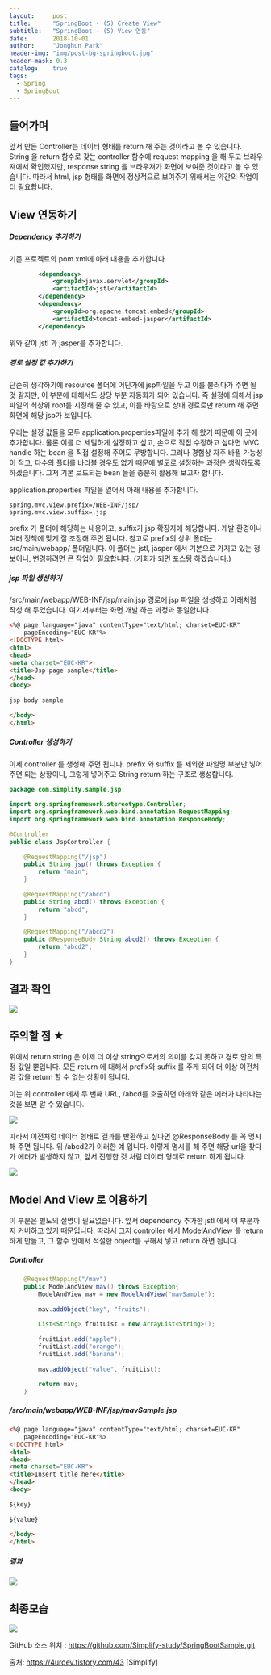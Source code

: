 ```yaml
---
layout:     post
title:      "SpringBoot - (5) Create View"
subtitle:   "SpringBoot - (5) View 연동"
date:       2018-10-01
author:     "Jonghun Park"
header-img: "img/post-bg-springboot.jpg"
header-mask: 0.3
catalog:    true
tags:
  - Spring
  - SpringBoot
---
```


## 들어가며

앞서 만든 Controller는 데이터 형태를 return 해 주는 것이라고 볼 수 있습니다. String 을 return 함수로 갖는 controller 함수에 request mapping 을 해 두고 브라우져에서 확인했지만, response string 을 브라우져가 화면에 보여준 것이라고 볼 수 있습니다. 따라서 html, jsp 형태를 화면에 정상적으로 보여주기 위해서는 약간의 작업이 더 필요합니다. 

## View 연동하기

##### Dependency 추가하기


기존 프로젝트의 pom.xml에 아래 내용을 추가합니다. 

```xml
        <dependency>
            <groupId>javax.servlet</groupId>
            <artifactId>jstl</artifactId>
        </dependency>
        <dependency>
            <groupId>org.apache.tomcat.embed</groupId>
            <artifactId>tomcat-embed-jasper</artifactId>
        </dependency>
```

위와 같이 jstl 과 jasper를 추가합니다. 

##### 경로 설정 값 추가하기

단순히 생각하기에 resource 폴더에 어딘가에 jsp파일을 두고 이를 불러다가 주면 될 것 같지만, 이 부분에 대해서도 상당 부분 자동화가 되어 있습니다. 즉 설정에 의해서 jsp 파일의 최상위 root를 지정해 줄 수 있고, 이를 바탕으로 상대 경로로만 return 해 주면 화면에 해당 jsp가 보입니다. 

우리는 설정 값들을 모두 application.properties파일에 추가 해 왔기 때문에 이 곳에 추가합니다. 물론 이를 더 세밀하게 설정하고 싶고, 손으로 직접 수정하고 싶다면 MVC handle 하는 bean 을 직접 설정해 주어도 무방합니다. 그러나 경험상 자주 바뀔 가능성이 적고, 다수의 폴더를 바라볼 경우도 없기 때문에 별도로 설정하는 과정은 생략하도록 하겠습니다. 그저 기본 로드되는 bean 들을 충분히 활용해 보고자 합니다. 


application.properties 파일을 열어서 아래 내용을 추가합니다. 

```properties
spring.mvc.view.prefix=/WEB-INF/jsp/
spring.mvc.view.suffix=.jsp
```

prefix 가 폴더에 해당하는 내용이고, suffix가 jsp 확장자에 해당합니다. 개발 환경이나 여러 정책에 맞게 잘 조정해 주면 됩니다. 참고로 prefix의 상위 폴더는 src/main/webapp/ 폴더입니다. 이 폴더는 jstl, jasper 에서 기본으로 가지고 있는 정보이니, 변경하려면 큰 작업이 필요합니다. (기회가 되면 포스팅 하겠습니다.)

##### jsp 파일 생성하기

/src/main/webapp/WEB-INF/jsp/main.jsp 경로에 jsp 파일을 생성하고 아래처럼 작성 해 두었습니다. 여기서부터는 화면 개발 하는 과정과 동일합니다. 

```html
<%@ page language="java" contentType="text/html; charset=EUC-KR"
    pageEncoding="EUC-KR"%>
<!DOCTYPE html>
<html>
<head>
<meta charset="EUC-KR">
<title>Jsp page sample</title>
</head>
<body>
 
jsp body sample
 
</body>
</html>
```

##### Controller 생성하기

이제 controller 를 생성해 주면 됩니다. prefix 와 suffix 를 제외한 파일명 부분만 넣어주면 되는 상황이니, 그렇게 넣어주고 String return 하는 구조로 생성합니다. 

```java
package com.simplify.sample.jsp;
 
import org.springframework.stereotype.Controller;
import org.springframework.web.bind.annotation.RequestMapping;
import org.springframework.web.bind.annotation.ResponseBody;
 
@Controller
public class JspController {
 
    @RequestMapping("/jsp")
    public String jsp() throws Exception {
        return "main";
    }
    
    @RequestMapping("/abcd")
    public String abcd() throws Exception {
        return "abcd";
    }
    
    @RequestMapping("/abcd2")
    public @ResponseBody String abcd2() throws Exception {
        return "abcd2";
    }
}
```
## 결과 확인

![](/blog/img/post/2018-10-01-spring-boot-05-model-and-view/spring-boot-05-model-and-view-00001.png)

## 주의할 점 ★

위에서 return string 은 이제 더 이상 string으로서의 의미를 갖지 못하고 경로 안의 특정 값일 뿐입니다. 모든 return 에 대해서 prefix와 suffix 를 주게 되어 더 이상 이전처럼 값을 return 할 수 없는 상황이 됩니다. 

이는 위 controller 에서 두 번째 URL, /abcd를 호출하면 아래와 같은 에러가 나타나는 것을 보면 알 수 있습니다. 

![](/blog/img/post/2018-10-01-spring-boot-05-model-and-view/spring-boot-05-model-and-view-00002.png)

따라서 이전처럼 데이터 형태로 결과를 반환하고 싶다면 @ResponseBody 를 꼭 명시해 주면 됩니다. 위 /abcd2가 이러한 예 입니다. 이렇게 명시를 해 주면 해당 url을 찾다가 에러가 발생하지 않고, 앞서 진행한 것 처럼 데이터 형태로 return 하게 됩니다. 

![](/blog/img/post/2018-10-01-spring-boot-05-model-and-view/spring-boot-05-model-and-view-00003.png)



## Model And View 로 이용하기

이 부분은 별도의 설명이 필요없습니다. 앞서 dependency 추가한 jstl 에서 이 부분까지 커버하고 있기 때문입니다. 따라서 그저 controller 에서 ModelAndView 를 return 하게 만들고, 그 함수 안에서 적절한 object를 구해서 넣고 return 하면 됩니다. 

##### Controller

```java
    @RequestMapping("/mav")
    public ModelAndView mav() throws Exception{
        ModelAndView mav = new ModelAndView("mavSample");
        
        mav.addObject("key", "fruits");
        
        List<String> fruitList = new ArrayList<String>();
        
        fruitList.add("apple");
        fruitList.add("orange");
        fruitList.add("banana");
         
        mav.addObject("value", fruitList);
        
        return mav;
    }
```

##### /src/main/webapp/WEB-INF/jsp/mavSample.jsp

```html
<%@ page language="java" contentType="text/html; charset=EUC-KR"
    pageEncoding="EUC-KR"%>
<!DOCTYPE html>
<html>
<head>
<meta charset="EUC-KR">
<title>Insert title here</title>
</head>
<body>
 
${key}
 
${value}
 
</body>
</html>
```

##### 결과

![](/blog/img/post/2018-10-01-spring-boot-05-model-and-view/spring-boot-05-model-and-view-00004.png)


## 최종모습

![](/blog/img/post/2018-10-01-spring-boot-05-model-and-view/spring-boot-05-model-and-view-00005.png)


GitHub 소스 위치 : https://github.com/Simplify-study/SpringBootSample.git

출처: https://4urdev.tistory.com/43 [Simplify]
